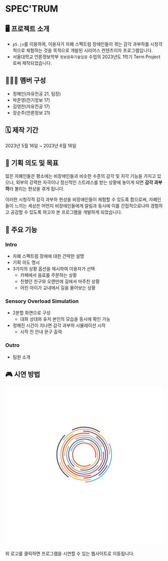 # SPEC'TRUM

## 🖥️ 프로젝트 소개

- `p5.js`를 이용하여, 이용자가 자폐 스펙트럼 장애인들이 겪는 감각 과부하를 시청각적으로 체험하는 것을 목적으로 개발된 시리어스 컨텐츠이자 프로그램입니다.
- 서울대학교 언론정보학부 `정보문화기술입문` 수업의 2023년도 1학기 Term Project로써 제작되었습니다.

## 🧑🏼‍🚀 멤버 구성

- 정해인(자유전공 21, 팀장)
- 박준영(전기정보 17)
- 김영찬(자유전공 17)
- 장순주(언론정보 21)

## 🗓️ 제작 기간

2023년 5월 16일 ~ 2023년 6월 16일

## 🎯 기획 의도 및 목표

많은 자폐인들은 평소에는 비장애인들과 비슷한 수준의 감각 및 지각 기능을 가지고 있으나, 외부의 강력한 자극이나 정신적인 스트레스를 받는 상황에 놓이게 되면 **감각 과부하**라 불리는 현상을 겪게 됩니다.

이러한 시청각적 감각 과부하 현상을 비장애인들이 체험할 수 있도록 함으로써, 자폐인들이 느끼는 세상은 어떤지 비장애인들에게 알림과 동시에 이를 간접적으로나마 경험하고 공감할 수 있도록 하고자 본 프로그램을 개발하게 되었습니다.

## 📌 주요 기능

### Intro

- 자폐 스펙트럼 장애에 대한 간략한 설명
- 기획 의도 명시
- 3가지의 상황 옵션을 제시하여 이용자가 선택
  - 카페에서 음료를 주문하는 상황
  - 친했던 친구와 오랜만에 길에서 마주친 상황
  - 어린 아이가 교내에서 길을 물어보는 상황

### Sensory Overload Simulation

- 2분할 화면으로 구성
  - 대화 상대와 유저 본인의 모습을 동시에 확인 가능
- 정해진 시간이 지나면 감각 과부하 시뮬레이션 시작
  - 시작 전 안내 문구 출력

### Outro

- 팀원 소개

## 🎮 시연 방법

[![logo](assets/logo.png)](https://partlyjadedyouth.github.io/spectrum)

위 로고를 클릭하면 프로그램을 시연할 수 있는 웹사이트로 이동됩니다.
